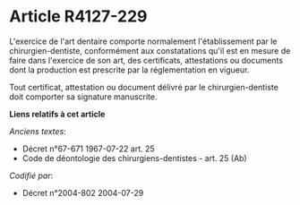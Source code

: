# Article R4127-229

L'exercice de l'art dentaire comporte normalement l'établissement par le chirurgien-dentiste, conformément aux constatations
qu'il est en mesure de faire dans l'exercice de son art, des certificats, attestations ou documents dont la production est
prescrite par la réglementation en vigueur.

Tout certificat, attestation ou document délivré par le chirurgien-dentiste doit comporter sa signature manuscrite.

**Liens relatifs à cet article**

_Anciens textes_:

  - Décret n°67-671 1967-07-22 art. 25
  - Code de déontologie des chirurgiens-dentistes - art. 25 (Ab)

_Codifié par_:

  - Décret n°2004-802 2004-07-29
